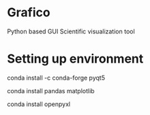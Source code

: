 # Grafico
Python based GUI Scientific visualization tool



# Setting up environment

conda install -c conda-forge pyqt5

conda install pandas matplotlib


conda install openpyxl




